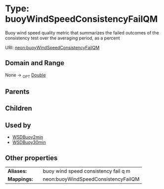 
# Type: buoyWindSpeedConsistencyFailQM


Buoy wind speed quality metric that summarizes the failed outcomes of the consistency test over the averaging period, as a percent

URI: [neon:buoyWindSpeedConsistencyFailQM](https://data.neonscience.org/buoyWindSpeedConsistencyFailQM)


## Domain and Range

None ->  <sub>OPT</sub> [Double](types/Double.md)

## Parents


## Children


## Used by

 * [WSDBuoy2min](WSDBuoy2min.md)
 * [WSDBuoy30min](WSDBuoy30min.md)

## Other properties

|  |  |  |
| --- | --- | --- |
| **Aliases:** | | buoy wind speed consistency fail q m |
| **Mappings:** | | neon:buoyWindSpeedConsistencyFailQM |

